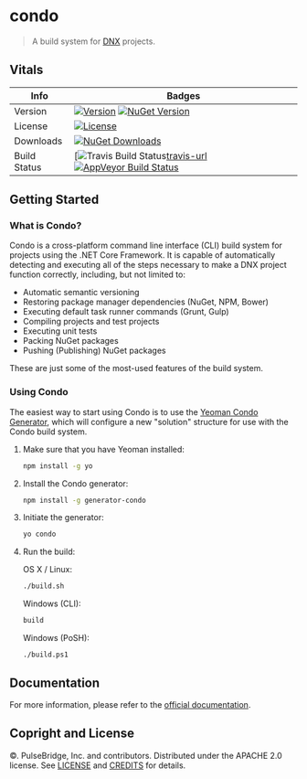 # condo

> A build system for [DNX](http://docs.asp.net/en/latest/dnx/index.html) projects.

## Vitals

Info          | Badges
--------------|--------------
Version       | [![Version][release-v-image]][release-url] [![NuGet Version][nuget-v-image]][nuget-url]
License       | [![License][license-image]][license]
Downloads     | [![NuGet Downloads][nuget-d-image]][nuget-url]
Build Status  | [![Travis Build Status][travis-image][travis-url] [![AppVeyor Build Status][appveyor-image]][appveyor-url]

## Getting Started

### What is Condo?

Condo is a cross-platform command line interface (CLI) build system for projects using the .NET Core Framework. It is capable of automatically detecting and executing all of the steps
necessary to make a DNX project function correctly, including, but not limited to:

* Automatic semantic versioning
* Restoring package manager dependencies (NuGet, NPM, Bower)
* Executing default task runner commands (Grunt, Gulp)
* Compiling projects and test projects
* Executing unit tests
* Packing NuGet packages
* Pushing (Publishing) NuGet packages

These are just some of the most-used features of the build system.

### Using Condo

The easiest way to start using Condo is to use the [Yeoman Condo Generator][yo-url], which will configure a new "solution" structure for use with the Condo build system.

1. Make sure that you have Yeoman installed:

	```bash
	npm install -g yo
	```

2. Install the Condo generator:

	```bash
	npm install -g generator-condo
	```

3. Initiate the generator:

	```bash
	yo condo
	```

4. Run the build:

	OS X / Linux:

	```bash
	./build.sh
	```

	Windows (CLI):

	```cmd
	build
	```

	Windows (PoSH):
	```posh
	./build.ps1
	```

## Documentation

For more information, please refer to the [official documentation](http://open.pulsebridge.com/condo).

## Copright and License

&copy;. PulseBridge, Inc. and contributors. Distributed under the APACHE 2.0 license. See [LICENSE][] and [CREDITS][] for details.

[license-image]: //img.shields.io/badge/license-APACHE%202.0-blue.svg
[license]: LICENSE
[credits]: CREDITS

[release-url]: //github.com/PulseBridge/Condo/releases/latest
[release-v-image]: //img.shields.io/github/release/PulseBridge/Condo.svg?style=flat-square

[travis-url]: //travis-ci.org/PulseBridge/Condo
[travis-image]: //img.shields.io/travis/PulseBridge/Condo.svg?label=travis

[appveyor-url]: //ci.appveyor.com/project/dmccaffery/condo
[appveyor-image]: //img.shields.io/appveyor/ci/dmccaffery/condo.svg?label=appveyor

[nuget-url]: //www.nuget.org/packages/pulsebridge.condo
[nuget-v-image]: //img.shields.io/nuget/v/pulsebridge.condo.svg?label=version
[nuget-d-image]: //img.shields.io/nuget/dt/pulsebridge.condo.svg?label=downloads

[yo-url]: //github.com/PulseBridge/Generator-Condo